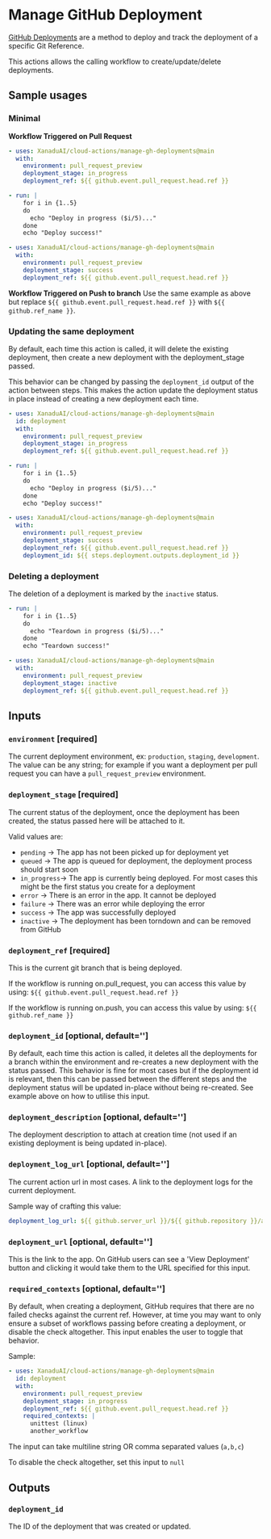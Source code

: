 # Manage GitHub Deployment
[GitHub Deployments](https://docs.github.com/en/rest/deployments/deployments) are a method to deploy and track the
deployment of a specific Git Reference. 

This actions allows the calling workflow to create/update/delete deployments.

## Sample usages
### Minimal 
**Workflow Triggered on Pull Request**
```yaml
- uses: XanaduAI/cloud-actions/manage-gh-deployments@main
  with:
    environment: pull_request_preview
    deployment_stage: in_progress
    deployment_ref: ${{ github.event.pull_request.head.ref }}

- run: |
    for i in {1..5}
    do
      echo "Deploy in progress ($i/5)..."
    done
    echo "Deploy success!"

- uses: XanaduAI/cloud-actions/manage-gh-deployments@main
  with:
    environment: pull_request_preview
    deployment_stage: success
    deployment_ref: ${{ github.event.pull_request.head.ref }}
```

**Workflow Triggered on Push to branch**
Use the same example as above but replace `${{ github.event.pull_request.head.ref }}` with `${{ github.ref_name }}`.


### Updating the same deployment
By default, each time this action is called, it will delete the existing deployment, then create a new deployment with 
the deployment_stage passed. 

This behavior can be changed by passing the `deployment_id` output of the action between steps. This makes the action
update the deployment status in place instead of creating a new deployment each time.

```yaml
- uses: XanaduAI/cloud-actions/manage-gh-deployments@main
  id: deployment
  with:
    environment: pull_request_preview
    deployment_stage: in_progress
    deployment_ref: ${{ github.event.pull_request.head.ref }}

- run: |
    for i in {1..5}
    do
      echo "Deploy in progress ($i/5)..."
    done
    echo "Deploy success!"

- uses: XanaduAI/cloud-actions/manage-gh-deployments@main
  with:
    environment: pull_request_preview
    deployment_stage: success
    deployment_ref: ${{ github.event.pull_request.head.ref }}
    deployment_id: ${{ steps.deployment.outputs.deployment_id }}
```

### Deleting a deployment
The deletion of a deployment is marked by the `inactive` status. 

```yaml
- run: |
    for i in {1..5}
    do
      echo "Teardown in progress ($i/5)..."
    done
    echo "Teardown success!"

- uses: XanaduAI/cloud-actions/manage-gh-deployments@main
  with:
    environment: pull_request_preview
    deployment_stage: inactive
    deployment_ref: ${{ github.event.pull_request.head.ref }}
```


## Inputs
### `environment` [required]

The current deployment environment, ex: `production`, `staging`, `development`. The value can be any string; for example
if you want a deployment per pull request you can have a `pull_request_preview` environment.

### `deployment_stage` [required]
The current status of the deployment, once the deployment has been created, the status passed here will be attached to it.

Valid values are:
- `pending`    -> The app has not been picked up for deployment yet
- `queued`     -> The app is queued for deployment, the deployment process should start soon
- `in_progress`-> The app is currently being deployed. For most cases this might be the first status you create for a deployment
- `error`      -> There is an error in the app. It cannot be deployed
- `failure`    -> There was an error while deploying the error
- `success`    -> The app was successfully deployed
- `inactive`   -> The deployment has been torndown and can be removed from GitHub

### `deployment_ref` [required]
This is the current git branch that is being deployed.

If the workflow is running on.pull_request, you can access this value by using: `${{ github.event.pull_request.head.ref }}`

If the workflow is running on.push, you can access this value by using: `${{ github.ref_name }}`

### `deployment_id` [optional, default='']
By default, each time this action is called, it deletes all the deployments for a branch within the environment and
re-creates a new deployment with the status passed. This behavior is fine for most cases but if the deployment id
is relevant, then this can be passed between the different steps and the deployment status will be updated in-place
without being re-created. See example above on how to utilise this input.

### `deployment_description` [optional, default='']
The deployment description to attach at creation time (not used if an existing deployment is being updated in-place).

### `deployment_log_url` [optional, default='']
The current action url in most cases. A link to the deployment logs for the current deployment.

Sample way of crafting this value:
```yaml
deployment_log_url: ${{ github.server_url }}/${{ github.repository }}/actions/runs/${{ github.run_id }}
```

### `deployment_url` [optional, default='']
This is the link to the app. On GitHub users can see a 'View Deployment' button and clicking it would take them to the 
URL specified for this input.

### `required_contexts` [optional, default='']
By default, when creating a deployment, GitHub requires that there are no failed checks against the current ref.
However, at time you may want to only ensure a subset of workflows passing before creating a deployment, or disable
the check altogether. This input enables the user to toggle that behavior.

Sample:
```yaml
- uses: XanaduAI/cloud-actions/manage-gh-deployments@main
  id: deployment
  with:
    environment: pull_request_preview
    deployment_stage: in_progress
    deployment_ref: ${{ github.event.pull_request.head.ref }}
    required_contexts: |
      unittest (linux)
      another_workflow
```
The input can take multiline string OR comma separated values (`a,b,c`)

To disable the check altogether, set this input to `null`

## Outputs
### `deployment_id`
The ID of the deployment that was created or updated.
